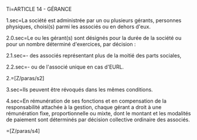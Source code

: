 Ti=ARTICLE 14 - GÉRANCE 
 
1.sec=La société est administrée par un ou plusieurs gérants, personnes physiques, choisi(s) parmi les associés ou en dehors d'eux.
 
2.0.sec=Le ou les gérant(s) sont désignés pour la durée de la société ou pour un nombre déterminé d'exercices, par décision :
 
2.1.sec=- des associés représentant plus de la moitié des parts sociales,
 
2.2.sec=- ou de l'associé unique en cas d'EURL.
 
2.=[Z/paras/s2]
 
3.sec=Ils peuvent être révoqués dans les mêmes conditions.
 
4.sec=En rémunération de ses fonctions et en compensation de la responsabilité attachée à la gestion, chaque gérant a droit à une rémunération fixe, proportionnelle ou mixte, dont le montant et les modalités de paiement sont déterminés par décision collective ordinaire des associés.  
 
=[Z/paras/s4]
